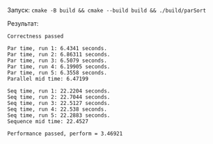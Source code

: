 
Запуск: ``` cmake -B build && cmake --build build && ./build/parSort ```

Результат:
```
Correctness passed

Par time, run 1: 6.4341 seconds.
Par time, run 2: 6.86311 seconds.
Par time, run 3: 6.5079 seconds.
Par time, run 4: 6.19905 seconds.
Par time, run 5: 6.3558 seconds.
Parallel mid time: 6.47199

Seq time, run 1: 22.2204 seconds.
Seq time, run 2: 22.7044 seconds.
Seq time, run 3: 22.5127 seconds.
Seq time, run 4: 22.538 seconds.
Seq time, run 5: 22.2883 seconds.
Sequence mid time: 22.4527

Performance passed, perform = 3.46921
```
